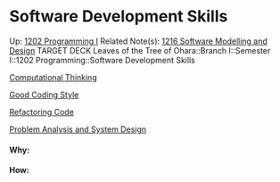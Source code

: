# Software Development Skills

Up: [1202 Programming I](1202_programming_i)
Related Note(s): [1216 Software Modelling and Design](1216_software_modelling_and_design)
TARGET DECK
Leaves of the Tree of Ohara::Branch I::Semester I::1202 Programming::Software Development Skills

[Computational Thinking](computational_thinking)

[Good Coding Style](good_coding_style)

[Refactoring Code](refactoring_code)

[Problem Analysis and System Design](problem_analysis_and_system_design)

































#### Why:
#### How:









